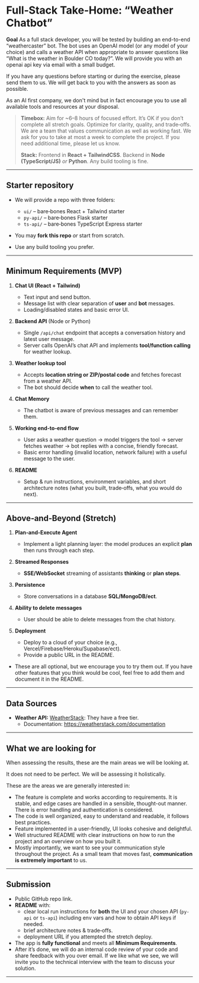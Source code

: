 # Full‑Stack Take‑Home: “Weather Chatbot”

**Goal**
As a full stack developer, you will be tested by building an end-to-end “weathercaster” bot. The bot uses an OpenAI model (or any model of your choice) and calls a weather API when appropriate to answer questions like “What is the weather in Boulder CO today?”. We will provide you with an openai api key via email with a small budget. 

If you have any questions before starting or during the exercise, please send them to us. We will get back to you with the answers as soon as possible.

As an AI first company, we don't mind but in fact encourage you to use all available tools and resources at your disposal.

> **Timebox:** Aim for ~6–8 hours of focused effort. It’s OK if you don’t complete all stretch goals. Optimize for clarity, quality, and trade‑offs. We are a team that values communication as well as working fast. We ask for you to take at most a week to complete the project. If you need additional time, please let us know.
> 
> **Stack:** Frontend in **React + TailwindCSS**. Backend in **Node (TypeScript/JS)** *or* **Python**. Any build tooling is fine.

---

## Starter repository

* We will provide a repo with three folders:

    * `ui/` – bare‑bones React + Tailwind starter
    * `py-api/` – bare‑bones Flask starter
    * `ts-api/` – bare‑bones TypeScript Express starter
* You may **fork this repo** *or* start from scratch.
* Use any build tooling you prefer.

---

## Minimum Requirements (MVP)

1. **Chat UI (React + Tailwind)**

    * Text input and send button.
    * Message list with clear separation of **user** and **bot** messages.
    * Loading/disabled states and basic error UI.

2. **Backend API** (Node or Python)

    * Single `/api/chat` endpoint that accepts a conversation history and latest user message.
    * Server calls OpenAI’s chat API and implements **tool/function calling** for weather lookup.

3. **Weather lookup tool**

    * Accepts **location string or ZIP/postal code** and fetches forecast from a weather API.
    * The bot should decide **when** to call the weather tool.

4. **Chat Memory**

    * The chatbot is aware of previous messages and can remember them.

5. **Working end‑to‑end flow**

    * User asks a weather question → model triggers the tool → server fetches weather → bot replies with a concise, friendly forecast.
    * Basic error handling (invalid location, network failure) with a useful message to the user.

6. **README**

    * Setup & run instructions, environment variables, and short architecture notes (what you built, trade‑offs, what you would do next).

---

## Above‑and‑Beyond (Stretch)

1. **Plan‑and‑Execute Agent**

    * Implement a light planning layer: the model produces an explicit **plan** then runs through each step.

2. **Streamed Responses**

    * **SSE/WebSocket** streaming of assistants **thinking** or **plan steps**.

3. **Persistence**

    * Store conversations in a database **SQL/MongoDB/ect**.

4. **Ability to delete messages**

    * User should be able to delete messages from the chat history.

5. **Deployment**

    * Deploy to a cloud of your choice (e.g., Vercel/Firebase/Heroku/Supabase/ect).
    * Provide a public URL in the README.

* These are all optional, but we encourage you to try them out. If you have other features that you think would be cool, feel free to add them and document it in the README.

---

## Data Sources

* **Weather API:** [WeatherStack](https://weatherstack.com/): They have a free tier.
  * Documentation:  https://weatherstack.com/documentation

---

## What we are looking for

When assessing the results, these are the main areas we will be looking at.

It does not need to be perfect. We will be assessing it holistically.

These are the areas we are generally interested in:

- The feature is complete and works according to requirements. It is stable, and edge cases are handled in a sensible, thought-out manner. There is error handling and authentication is considered.
- The code is well organized, easy to understand and readable, it follows best practices.
- Feature implemented in a user-friendly, UI looks cohesive and delightful.
- Well structured README with clear instructions on how to run the project and an overview on how you built it.
- Mostly importantly, we want to see your communication style throughout the project. As a small team that moves fast, **communication is extremely important** to us.
---

## Submission

* Public GitHub repo link.
* **README** with:
    * clear local run instructions for **both** the UI and your chosen API (`py-api` or `ts-api`) including env vars and how to obtain API keys if needed.
    * brief architecture notes & trade‑offs.
    * deployment URL if you attempted the stretch deploy.
* The app is **fully functional** and meets all **Minimum Requirements**.
* After it’s done, we will do an internal code review of your code and share feedback with you over email. If we like what we see, we will invite you to the technical interview with the team to discuss your solution.
---
